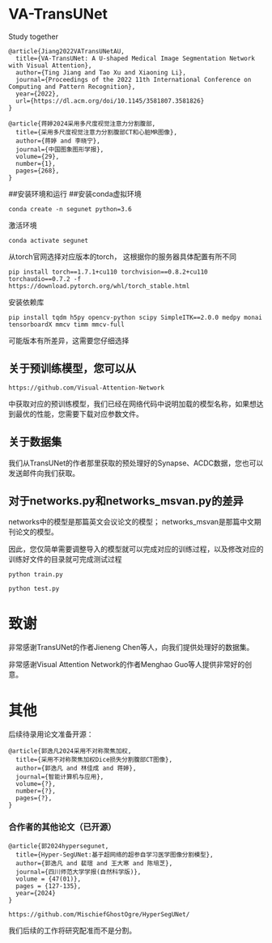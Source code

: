 # VA-TransUNet
Study together

```
@article{Jiang2022VATransUNetAU,
  title={VA-TransUNet: A U-shaped Medical Image Segmentation Network with Visual Attention},
  author={Ting Jiang and Tao Xu and Xiaoning Li},
  journal={Proceedings of the 2022 11th International Conference on Computing and Pattern Recognition},
  year={2022},
  url={https://dl.acm.org/doi/10.1145/3581807.3581826}
}

@article{蒋婷2024采用多尺度视觉注意力分割腹部,
  title={采用多尺度视觉注意力分割腹部CT和心脏MR图像},
  author={蒋婷 and 李晓宁},
  journal={中国图象图形学报},
  volume={29},
  number={1},
  pages={268},
}
```
##安装环境和运行
##安装conda虚拟环境
```
conda create -n segunet python=3.6 
```
激活环境
```
conda activate segunet
```
从torch官网选择对应版本的torch， 这根据你的服务器具体配置有所不同
```
pip install torch==1.7.1+cu110 torchvision==0.8.2+cu110 torchaudio==0.7.2 -f https://download.pytorch.org/whl/torch_stable.html
```
安装依赖库
```
pip install tqdm h5py opencv-python scipy SimpleITK==2.0.0 medpy monai tensorboardX mmcv timm mmcv-full
```
可能版本有所差异，这需要您仔细选择

## 关于预训练模型，您可以从
```
https://github.com/Visual-Attention-Network
```
中获取对应的预训练模型，我们已经在网络代码中说明加载的模型名称，如果想达到最优的性能，您需要下载对应参数文件。

## 关于数据集
我们从TransUNet的作者那里获取的预处理好的Synapse、ACDC数据，您也可以发送邮件向我们获取。


## 对于networks.py和networks_msvan.py的差异
networks中的模型是那篇英文会议论文的模型；
networks_msvan是那篇中文期刊论文的模型。

因此，您仅简单需要调整导入的模型就可以完成对应的训练过程，以及修改对应的训练好文件的目录就可完成测试过程
```
python train.py
```
```
python test.py
```

# 致谢
非常感谢TransUNet的作者Jieneng Chen等人，向我们提供处理好的数据集。

非常感谢Visual Attention Network的作者Menghao Guo等人提供非常好的创意。



# 其他
后续待录用论文准备开源：
```
@article{郭逸凡2024采用不对称聚焦加权,
  title={采用不对称聚焦加权Dice损失分割腹部CT图像},
  author={郭逸凡 and 林佳成 and 蒋婷},
  journal={智能计算机与应用},
  volume={?},
  number={?},
  pages={?},
}
```
### 合作者的其他论文（已开源）
```
@article{郭2024hypersegunet,
  title={Hyper-SegUNet:基于超网络的超参自学习医学图像分割模型},
  author={郭逸凡 and 裴瑄 and 王大寒 and 陈培芝},
  journal={四川师范大学学报(自然科学版)},
  volume = {47(01)},
  pages = {127-135},
  year={2024}
}
```
```
https://github.com/MischiefGhostOgre/HyperSegUNet/
```
我们后续的工作将研究配准而不是分割。

